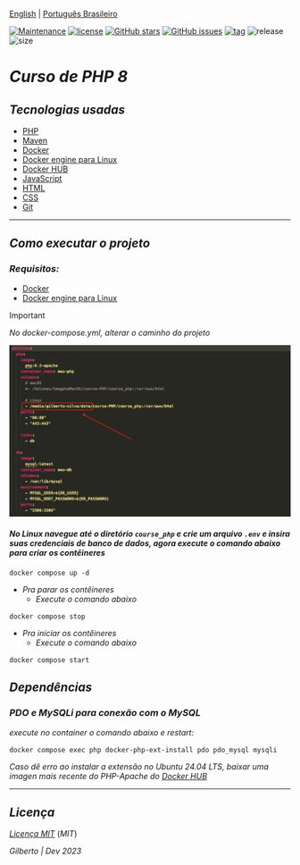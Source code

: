 [English](https://github.com/Gilberto-Mascena/course-PHP/blob/main/README-en.md) |
[Português Brasileiro](https://github.com/Gilberto-Mascena/course-PHP/blob/main/README.md)

[![Maintenance](https://img.shields.io/badge/Maintained%3F-yes-green.svg)](https://Gilberto-Mascena/course-PHP)
[![license](https://img.shields.io/github/license/Gilberto-Mascena/course-PHP)](https://github.com/Gilberto-Mascena/course-PHP/blob/main/LICENSE.md)
[![GitHub stars](https://img.shields.io/github/stars/Gilberto-Mascena/course-PHP)](https://github.com/Gilberto-Mascena/course-PHP/stargazers)
[![GitHub issues](https://img.shields.io/github/issues/Gilberto-Mascena/course-PHP)](https://github.com/Gilberto-Mascena/course-PHP/issues)
[![tag](https://img.shields.io/github/v/release/Gilberto-Mascena/course-PHP?include_prereleases)](https://github.com/Gilberto-Mascena/course-PHP/releases)
![release](https://img.shields.io/github/release-date/Gilberto-Mascena/course-PHP)
![size](https://img.shields.io/github/repo-size/Gilberto-Mascena/course-PHP)

# *Curso de PHP 8*

## *Tecnologias usadas*

- [PHP](https://www.php.net)
- [Maven](https://maven.apache.org)
- [Docker](https://www.docker.com/products/docker-desktop/)
- [Docker engine para Linux](https://docs.docker.com/engine/install/)
- [Docker HUB](https://hub.docker.com)
- [JavaScript](https://developer.mozilla.org/pt-BR/docs/Web/JavaScript)
- [HTML](https://developer.mozilla.org/pt-BR/docs/Web/HTML)
- [CSS](https://developer.mozilla.org/pt-BR/docs/Web/CSS)
- [Git](https://git-scm.com)

---

## *Como executar o projeto*

### *Requisitos:*

- [Docker](https://www.docker.com/products/docker-desktop/)
- [Docker engine para Linux](https://docs.docker.com/engine/install/)

> [!IMPORTANT]
> _No docker-compose.yml, alterar o caminho do projeto_

<img src="./assets/docker-compose.png">

#### *No **Linux** navegue até o diretório `course_php` e crie um arquivo `.env` e insira suas credenciais de banco de dados, agora execute o comando abaixo para criar os contêineres*

```
docker compose up -d
```

- _Pra parar os contêineres_
    - _Execute o comando abaixo_
```
docker compose stop
```
- _Pra iniciar os contêineres_
    - _Execute o comando abaixo_


```
docker compose start
```

## *Dependências*

### *PDO e MySQLi para conexão com o MySQL*

*_execute no container o comando abaixo e restart:_* 

```
docker compose exec php docker-php-ext-install pdo pdo_mysql mysqli
```

*_Caso dê erro ao instalar a extensão no Ubuntu 24.04 LTS, baixar uma imagen mais recente do PHP-Apache do [*Docker HUB*](https://hub.docker.com/r/thekingscode/php8.2-apache)_* 
   
---

## *Licença* 

[*Licença MIT*](LICENSE.md) (*MIT*)

*Gilberto | Dev 2023* 